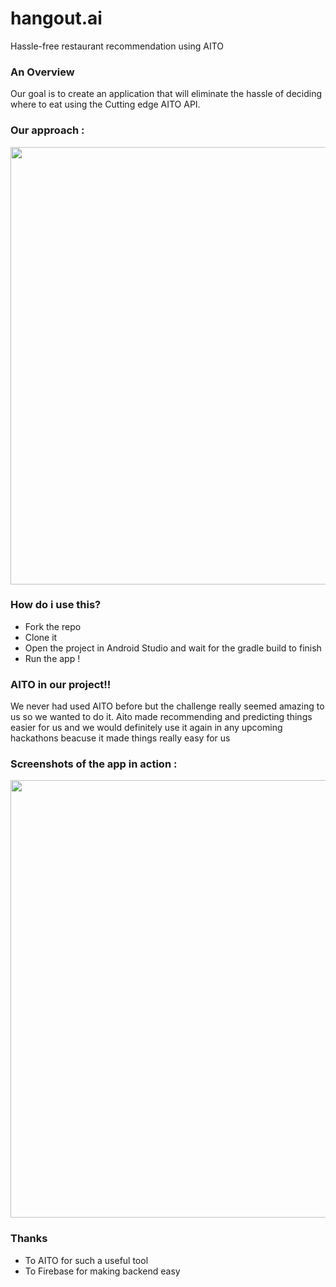 # hangout.ai
<p> Hassle-free restaurant recommendation using AITO </p>

<h3>An Overview</h3>
<p> Our goal is to create an application that will eliminate the hassle of deciding where to eat using the Cutting edge AITO API. </p>


<h3>Our approach :</h3>
<img src = "https://github.com/sanjay-thiyagarajan/hangout.ai/blob/master/images/approach.png" width = "700">  </img>

<h3>How do i use this?</h3>
<ul>
  <li>Fork the repo</li>
  <li>Clone it</li>
  <li>Open the project in Android Studio and wait for the gradle build to finish</li>
  <li>Run the app !</li>
 </ul>
 
 <h3> AITO in our project!!</h3>
 <p> We never had used AITO before but the challenge really seemed amazing to us so we wanted to do it. Aito made recommending and predicting things easier for us and we would definitely use it again in any upcoming hackathons beacuse it made things really easy for us</p>
 
<h3> Screenshots of the app in action : </h3>
<img src = "https://github.com/sanjay-thiyagarajan/hangout.ai/blob/master/images/ss.png" width = "700"> </img>

<h3>Thanks</h3>
<ul>
  <li>To AITO for such a useful tool</li>
  <li>To Firebase for making backend easy</li>
</ul>
